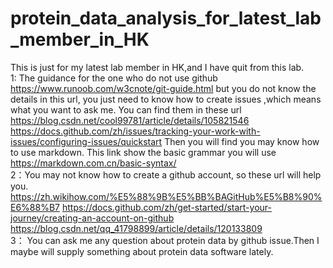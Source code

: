 # protein_data_analysis_for_latest_lab_member_in_HK
This is just for my latest lab member in HK,and I have quit from this lab.  
1: The guidance for the one who do not use github   https://www.runoob.com/w3cnote/git-guide.html  but you do not know the details in this url, you just need to know how to create issues ,which means what you want to ask me. You can find them in these url https://blog.csdn.net/cool99781/article/details/105821546 https://docs.github.com/zh/issues/tracking-your-work-with-issues/configuring-issues/quickstart 
Then you will find you may know how to use markdown. This link show the basic grammar you will use  https://markdown.com.cn/basic-syntax/   
2：You may not know how to create a github account, so these url will help you. https://zh.wikihow.com/%E5%88%9B%E5%BB%BAGitHub%E5%B8%90%E6%88%B7   https://docs.github.com/zh/get-started/start-your-journey/creating-an-account-on-github  https://blog.csdn.net/qq_41798899/article/details/120133809   
3： You can ask me any question about protein data by github issue.Then I maybe will supply something about protein data software lately.

